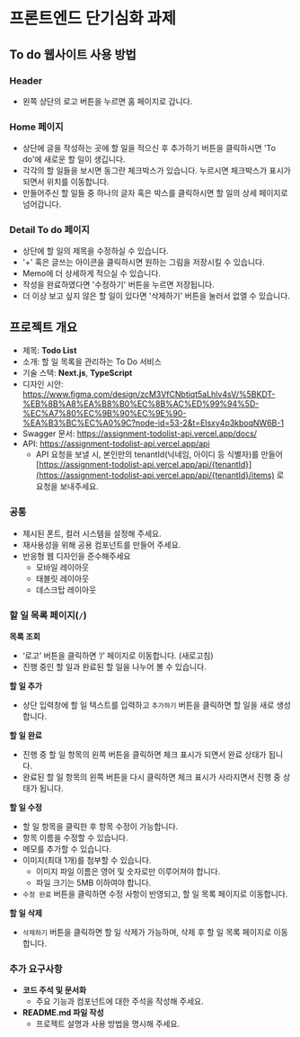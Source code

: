 # 프론트엔드 단기심화 과제

## To do 웹사이트 사용 방법
### Header
- 왼쪽 상단의 로고 버튼을 누르면 홈 페이지로 갑니다.
### Home 페이지
- 상단에 글을 작성하는 곳에 할 일을 적으신 후 추가하기 버튼을 클릭하시면 'To do'에 새로운 할 일이 생깁니다.
- 각각의 할 일들을 보시면 동그란 체크박스가 있습니다. 누르시면 체크박스가 표시가 되면서 위치를 이동합니다.
- 만들어주신 할 일들 중 하나의 글자 혹은 박스를 클릭하시면 할 일의 상세 페이지로 넘어갑니다.
### Detail To do 페이지
- 상단에 할 일의 제목을 수정하실 수 있습니다.
- '+' 혹은 글쓰는 아이콘을 클릭하시면 원하는 그림을 저장시킬 수 있습니다.
- Memo에 더 상세하게 적으실 수 있습니다.
- 작성을 완료하였다면 '수정하기' 버튼을 누르면 저장됩니다.
- 더 이상 보고 싶지 않은 할 일이 있다면 '삭제하기' 버튼을 눌러서 없앨 수 있습니다.


## 프로젝트 개요

- 제목: **Todo List**
- 소개: 할 일 목록을 관리하는 To Do 서비스
- 기술 스택: **Next.js**, **TypeScript**
- 디자인 시안: https://www.figma.com/design/zcM3VfCNbtiqt5aLhlv4sV/%5BKDT-%EB%8B%A8%EA%B8%B0%EC%8B%AC%ED%99%94%5D-%EC%A7%80%EC%9B%90%EC%9E%90-%EA%B3%BC%EC%A0%9C?node-id=53-2&t=Elsxy4p3kboqNW6B-1
- Swagger 문서: https://assignment-todolist-api.vercel.app/docs/
- API: https://assignment-todolist-api.vercel.app/api
    - API 요청을 보낼 시, 본인만의 tenantId(닉네임, 아이디 등 식별자)를 만들어 [https://assignment-todolist-api.vercel.app/api/{tenantId}](https://assignment-todolist-api.vercel.app/api/{tenantId}/items) 로 요청을 보내주세요.


### 공통

- 제시된 폰트, 컬러 시스템을 설정해 주세요.
- 재사용성을 위해 공용 컴포넌트를 만들어 주세요.
- 반응형 웹 디자인을 준수해주세요
    - 모바일 레이아웃
    - 태블릿 레이아웃
    - 데스크탑 레이아웃

### 할 일 목록 페이지(`/`)

**목록 조회**

- ‘로고’ 버튼을 클릭하면 ‘/’ 페이지로 이동합니다. (새로고침)
- 진행 중인 할 일과 완료된 할 일을 나누어 볼 수 있습니다.

**할 일 추가**

- 상단 입력창에 할 일 텍스트를 입력하고 `추가하기` 버튼을 클릭하면 할 일을 새로 생성합니다.

**할 일 완료**

- 진행 중 할 일 항목의 왼쪽 버튼을 클릭하면 체크 표시가 되면서 완료 상태가 됩니다.
- 완료된 할 일 항목의 왼쪽 버튼을 다시 클릭하면 체크 표시가 사라지면서 진행 중 상태가 됩니다.

**할 일 수정**

- 할 일 항목을 클릭한 후 항목 수정이 가능합니다.
- 항목 이름을 수정할 수 있습니다.
- 메모를 추가할 수 있습니다.
- 이미지(최대 1개)를 첨부할 수 있습니다.
    - 이미지 파일 이름은 영어 및 숫자로만 이루어져야 합니다.
    - 파일 크기는 5MB 이하여야 합니다.
- `수정 완료` 버튼을 클릭하면 수정 사항이 반영되고, 할 일 목록 페이지로 이동합니다.

**할 일 삭제**

- `삭제하기` 버튼을 클릭하면 할 일 삭제가 가능하며, 삭제 후 할 일 목록 페이지로 이동합니다.

### **추가 요구사항**

- **코드 주석 및 문서화**
    - 주요 기능과 컴포넌트에 대한 주석을 작성해 주세요.
- **README.md 파일 작성**
    - 프로젝트 설명과 사용 방법을 명시해 주세요.

